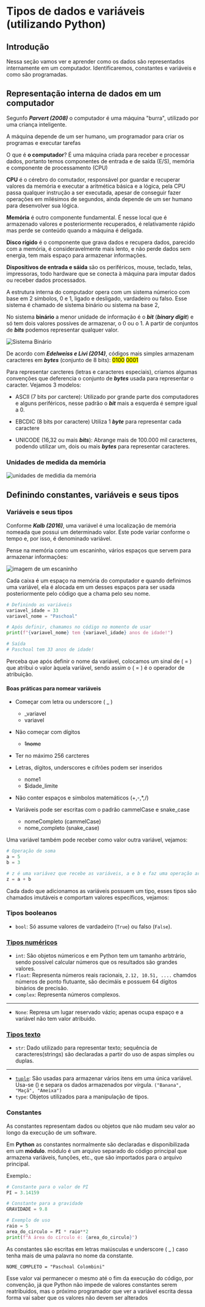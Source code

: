 # Tipos de dados e variáveis (utilizando Python)

## Introdução

Nessa seção vamos ver e aprender como os dados são representados internamente em um computador. Identificaremos, constantes e variáveis e como são programadas.

## Representação interna de dados em um computador

Segunfo ***Parvert (2008)*** o computador é uma máquina "burra", utilizado por uma criança inteligente.

A máquina depende de um ser humano, um programador para criar os programas e executar tarefas

O que é **o computador**? É uma máquina criada para receber e processar dados, portanto temos componentes de entrada e de saída (E/S), memória e componente de processamento (CPU)

**CPU** é o cérebro do comutador, responsável por guardar e recuperar valores da memória e executar a aritmética básica e a lógica, pela CPU passa qualquer instrução a ser executada, apesar de conseguir fazer operações em milésimos de segundos, ainda depende de um ser humano para desenvolver sua lógica.

**Memória** é outro componente fundamental. É nesse local que é armazenado valores e posteriormente recuperados, é relativamente rápido mas perde se conteúdo quando a máquina é deligada. 

**Disco rígido** é o componente que grava dados e recupera dados, parecido com a memória, é consideravelmente mais lento, e não perde dados sem energia, tem mais espaço para armazenar informações.

**Dispositivos de entrada e sáida** são os periféricos, mouse, teclado, telas, impressoras, todo hardware que se conecta à máquina para imputar dados ou receber dados processados.

A estrutura interna do computador opera com um sistema númerico com base em 2 símbolos, 0 e 1, ligado e desligado, vardadeiro ou falso. Esse sistema é chamado de sistema binário ou sistema na base 2, 

No sistema **binário** a menor unidade de informação é o ***bit*** (***binary digit***) e só tem dois valores possíves de armazenar, o 0 ou o 1. A partir de conjuntos de ***bits*** podemos representar qualquer valor.  

![Sistema Binário](https://upload.wikimedia.org/wikipedia/commons/2/2b/Convers%C3%A3o_de_Bin%C3%A1rio_para_Decimal.png)

De acordo com ***Edelweiss e Livi (2014)***, códigos mais simples armazenam caracteres em ***bytes*** (conjunto de 8 bits): <span style="background:yellow; color:black;">0100</span>  <span style="background:yellow; color:black;">0001</span>
  
Para representar carcteres (letras e caracteres especiais), criamos algumas convenções que deferencia o conjunto de ***bytes*** usada para representar o caracter. Vejamos 3 modelos:

- ASCII (7 bits por carctere): Utilizado por grande parte dos computadores e alguns periféricos, nesse padrão o ***bit*** mais a esquerda é sempre igual a 0.
  
- EBCDIC (8 bits por caractere) Utiliza 1 ***byte*** para representar cada caractere

- UNICODE (16,32 ou mais ***bits***): Abrange mais de 100.000 mil caracteres, podendo utilizar um, dois ou mais ***bytes*** para representar caracteres.


### Unidades de medida da memória

![unidades de medidia da memória](https://i.ytimg.com/vi/yK9fvJ7Mmhg/hq720.jpg?sqp=-oaymwEhCK4FEIIDSFryq4qpAxMIARUAAAAAGAElAADIQj0AgKJD&rs=AOn4CLDgBrQgeGahW_WinPrsuzuKhMwyMQ)

## Definindo constantes, variáveis e seus tipos

### Variáveis e seus tipos

Conforme ***Kalb (2016)***, uma variável é uma localização de memória nomeada que possui um determinado valor. Este pode variar conforme o tempo e, por isso, é denominado variável.

Pense na memória como um escaninho, vários espaços que servem para armazenar informações:

![imagem de um escaninho](https://media.istockphoto.com/id/1472947169/pt/foto/wooden-accessory-case.jpg?s=612x612&w=0&k=20&c=71nHgQirUUV1xNu_4DwqgTmNuiQp9xORxt3Wji-9yfw=)

Cada caixa é um espaço na memória do computador e quando definimos uma variável, ela é alocada em um desses espaços para ser usada posteriormente pelo código que a chama pelo seu nome.

```py
# Definindo as variáveis
variavel_idade = 33
variavel_nome = "Paschoal"

# Após definir, chamamos no código no momento de usar
print(f"{variavel_nome} tem {variavel_idade} anos de idade!")

# Saída
# Paschoal tem 33 anos de idade!
```

Perceba que após definir o nome da variável, colocamos um sinal de ( = ) que atribui o valor àquela variável, sendo assim o ( = ) é o operador de atribuição.

#### Boas práticas para nomear variáveis

- Começar com letra ou underscore ( _ )
  - _variavel
  - variavel

- Não começar com dígitos
  - <span style="text-decoration:line-through;">1nome</span>

- Ter no máximo 256 carcteres

- Letras, dígitos, underscores e cifrões podem ser inseridos
  - nome1
  - $idade_limite
  
- Não conter espaços e símbolos matemáticos (+,-,*,/)

- Variáveis pode ser escritas com o padrão cammelCase e snake_case
  - nomeCompleto (cammelCase)
  - nome_completo (snake_case)

Uma variável também pode receber como valor outra variável, vejamos:

```py
# Operação de soma
a = 5
b = 3

# z é uma variávez que recebe as variáveis, a e b e faz uma operação aritmérica de soma
z = a + b
```
Cada dado que adicionamos as variáveis possuem um tipo, esses tipos são chamados imutáveis e comportam valores específicos, vejamos: 

### Tipos booleanos
- `bool`: Só assume valores de vardadeiro (```True```) ou falso (```False```).  

### [Tipos numéricos](https://www.w3schools.com/python/python_numbers.asp)
- `int`: São objetos númericos e em Python tem um tamanho arbtrário, sendo possível calcular números que os resultados são grandes valores.
- `float`: Representa números reais racionais, `2.12, 10.51, ....` chamdos números de ponto flutuante, são decimáis e possuem 64 dígitos binários de precisão.
- `complex`: Representa números complexos.

---
- `None`: Represa um lugar reservado vázio; apenas ocupa espaço e a variável não tem valor atribuido.

### [Tipos texto](https://www.w3schools.com/python/python_strings.asp)
- `str`: Dado utilizado para representar texto; sequência de caracteres(strings) são declaradas a partir do uso de aspas simples ou duplas.

---
- [`tuple`](https://www.w3schools.com/python/python_tuples.asp): São usadas para armazenar vários itens em uma única variável. Usa-se () e separa os dados armazenados por vírgula. ```("Banana", "Maçã", "Ameixa")```
- `type`: Objetos utilizados para a manipulação de tipos.

### Constantes

As constantes representam dados ou objetos que não mudam seu valor ao longo da execução de um software.

Em **Python** as constantes normalmente são declaradas e disponibilizada em um **módulo**. módulo é um arquivo separado do código principal que armazena variáveis, funções, etc., que são importados para o arquivo principal.

Exemplo.:

```py
# Constante para o valor de PI
PI = 3.14159

# Constante para a gravidade
GRAVIDADE = 9.8

# Exemplo de uso
raio = 5
area_do_circulo = PI * raio**2
print(f"A área do círculo é: {area_do_circulo}")
```

As constantes são escritas em letras maiúsculas e underscore ( _ ) caso tenha mais de uma palavra no nome da constante.

```NOME_COMPLETO = "Paschoal Colombini"```

Esse valor vai permanecer o mesmo até o fim da execução do código, por convenção, já que Python não impede de valores constantes serem reatribuidos, mas o próximo programador que ver a variável escrita dessa forma vai saber que os valores não devem ser alterados